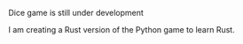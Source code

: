 Dice game is still under development

I am creating a Rust version of the Python game to learn Rust.
